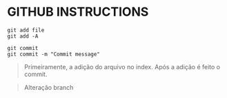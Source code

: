 # GITHUB INSTRUCTIONS


```{r, engine='bash', count_lines}
git add file
git add -A
```

```{r, engine='bash', count_lines}
git commit
git commit -m "Commit message"
```

> Primeiramente, a adição do arquivo no index. Após a adição é feito o commit.

> Alteração branch
